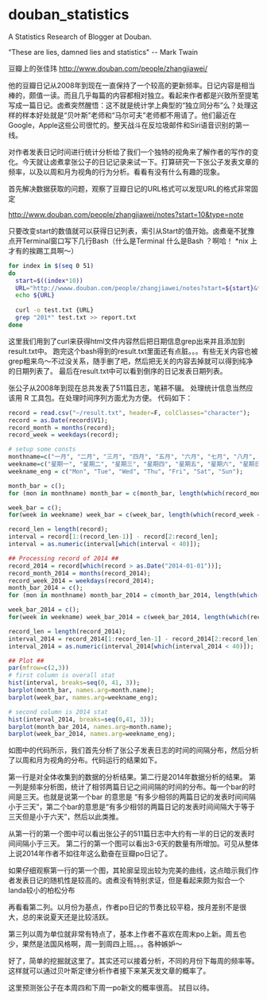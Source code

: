 # douban_statistics
A Statistics Research of Blogger at Douban.

“These are lies, damned lies and statistics" -- Mark Twain

豆瓣上的张佳玮
http://www.douban.com/people/zhangjiawei/

他的豆瓣日记从2008年到现在一直保持了一个较高的更新频率。日记内容是相当棒的，颇值一读。而且几乎每篇的内容都相对独立。看起来作者都是兴致所至提笔写成一篇日记。卤煮突然醒悟：这不就是统计学上典型的“独立同分布”么？处理这样的样本好处就是“贝叶斯”老师和“马尔可夫”老师都不用请了。他们最近在Google，Apple这些公司很忙的。整天战斗在反垃圾邮件和Siri语音识别的第一线。

对作者发表日记时间进行统计分析给了我们一个独特的视角来了解作者的写作的变化。今天就让卤煮拿张公子的日记记录来试一下。打算研究一下张公子发表文章的频率，以及以周和月为视角的行为分析。看看有没有什么有趣的现象。

首先解决数据获取的问题，观察了豆瓣日记的URL格式可以发现URL的格式非常固定

http://www.douban.com/people/zhangjiawei/notes?start=10&type=note

只要改变start的数值就可以获得日记列表，索引从Start的值开始。卤煮毫不犹豫点开Terminal窗口写下几行Bash（什么是Terminal 什么是Bash ？啊哈！  *nix 上才有的挨踢工具啊～）

```bash
for index in $(seq 0 51)
do
  start=$((index*10))
  URL="http://wwww.douban.com/people/zhangjiawei/notes?start=${start}&type=note"
  echo ${URL}
  
  curl -o test.txt {URL}
  grep "201*" test.txt >> report.txt
done
```


这里我们用到了curl来获得html文件内容然后把日期信息grep出来并且添加到result.txt中。
跑完这个bash得到的result.txt里面还有点脏。。。有些无关内容也被grep粗来鸟～不过没关系，随手删了吧，然后把无关的内容去掉就可以得到纯净的日期列表了。
最后在result.txt中可以看到倒序的日记发表日期列表。

张公子从2008年到现在总共发表了511篇日志，笔耕不辍。
处理统计信息当然应该用 R 工具包。在处理时间序列方面尤为方便。
代码如下：

```R
record = read.csv("~/result.txt", header=F, colClasses="character");
record = as.Date(record$V1);
record_month = months(record);
record_week = weekdays(record);

# setup some consts
monthname=c("一月", "二月", "三月", "四月", "五月", "六月", "七月", "八月", "九月", "十月", "十一月" , "十二月");
weekname=c("星期一", "星期二", "星期三", "星期四", "星期五", "星期六", "星期日");
weekname_eng = c("Mon", "Tue", "Wed", "Thu", "Fri", "Sat", "Sun");

month_bar = c();
for (mon in monthname) month_bar = c(month_bar, length(which(record_month == mon)));

week_bar = c();
for(week in weekname) week_bar = c(week_bar, length(which(record_week == week)));

record_len = length(record);
interval = record[1:(record_len-1)] - record[2:record_len];
interval = as.numeric(interval[which(interval < 40)]);

## Processing record of 2014 ##
record_2014 = record[which(record > as.Date("2014-01-01"))];
record_month_2014 = months(record_2014);
record_week_2014 = weekdays(record_2014);
month_bar_2014 = c();
for (mon in monthname) month_bar_2014 = c(month_bar_2014, length(which(record_month_2014 == mon)));

week_bar_2014 = c();
for(week in weekname) week_bar_2014 = c(week_bar_2014, length(which(record_week_2014 == week)));

record_len = length(record_2014);
interval_2014 = record_2014[1:record_len-1] - record_2014[2:record_len];
interval_2014 = as.numeric(interval_2014[which(interval_2014 < 40)]);

## Plot ##
par(mfrow=c(2,3))
# first column is overall stat
hist(interval, breaks=seq(0, 41, 3));
barplot(month_bar, names.arg=month.name);
barplot(week_bar, names.arg=weekname_eng);

# second column is 2014 stat
hist(interval_2014, breaks=seq(0,41, 3));
barplot(month_bar_2014, names.arg=month.name);
barplot(week_bar_2014, names.arg=weekname_eng);

```

如图中的代码所示，我们首先分析了张公子发表日志的时间的间隔分布，然后分析了以周和月为视角的分布。代码运行的结果如下。

第一行是对全体收集到的数据的分析结果。第二行是2014年数据分析的结果。
第一列是频率分析图，统计了相邻两篇日记之间间隔的时间的分布。每一个bar的时间是三天。也就是说第一个bar 的意思是 “有多少相邻的两篇日记的发表时间间隔小于三天”，第二个bar的意思是“有多少相邻的两篇日记的发表时间间隔大于等于三天但是小于六天”，然后以此类推。

从第一行的第一个图中可以看出张公子的511篇日志中大约有一半的日记的发表时间间隔小于三天。
第二行的第一个图可以看出3-6天的数量有所增加。可见从整体上说2014年作者不如往年这么勤奋在豆瓣po日记了。

如果仔细观察第一行的第一个图，其轮廓呈现出较为完美的曲线，这点暗示我们作者发表日记的随机性是较高的。卤煮没有特别求证，但是看起来颇为拟合一个landa较小的柏松分布



再看看第二列。以月份为基点，作者po日记的节奏比较平稳，按月差别不是很大，总的来说夏天还是比较活跃。

第三列以周为单位就非常有特点了，基本上作者不喜欢在周末po上新。周五也少，果然是法国风格啊，周一到周四上班。。。各种嫉妒～

好了，简单的挖掘就这里了。其实还可以接着分析，不同的月份下每周的频率等。这样就可以通过贝叶斯定律分析作者接下来某天发文章的概率了。

这里预测张公子在本周四和下周一po新文的概率很高。
拭目以待。
